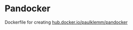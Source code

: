 # Pandocker

Dockerfile for creating [hub.docker.io/paulklemm/pandocker](hub.docker.io/paulklemm/pandocker)
